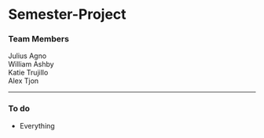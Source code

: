 # Semester-Project

### Team Members
Julius Agno  
William Ashby  
Katie Trujillo  
Alex Tjon

---
### To do
- Everything